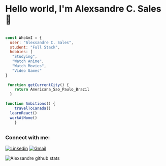 # Hello world, I'm Alexsandre C. Sales 👋

```javascript
 
const WhoAmI = {
  user: "Alexsandre C. Sales",
  student: "Full Stack",
  hobbies: [
   "Studying",
   "Watch Anime",
   "Watch Movies",
   "Video Games"
}
	
 function getCurrentCity() {
	return Americana_Sao_Paulo_Brazil
  }
	
function Ambitions() {
	travelToCanada()
  learnReact()
  workAtHome()
	} 
 ```

<!-- # -->
<!-- <h3 align="left">Languages and Tools: <img src="https://media.giphy.com/media/WUlplcMpOCEmTGBtBW/giphy.gif" width="30"></h3>
<p align="left"> 
<a href="https://developer.mozilla.org/en-US/docs/Web/JavaScript" target="_blank"> <img src="https://raw.githubusercontent.com/devicons/devicon/master/icons/javascript/javascript-original.svg" alt="javascript" width="40" height="40"/> </a>	
<a href="https://www.w3schools.com/css/" target="_blank"> <img src="https://raw.githubusercontent.com/devicons/devicon/master/icons/css3/css3-original-wordmark.svg" alt="css3" width="40" height="40"/> </a>
<a href="https://www.w3.org/html/" target="_blank"> <img src="https://raw.githubusercontent.com/devicons/devicon/master/icons/html5/html5-original-wordmark.svg" alt="html5" width="40" height="40"/> </a> 
<a href="https://www.php.net" target="_blank"> <img src="https://raw.githubusercontent.com/devicons/devicon/master/icons/php/php-original.svg" alt="php" width="40" height="40"/> </a> 
<a href="https://reactjs.org/" target="_blank"> <img src="https://raw.githubusercontent.com/devicons/devicon/master/icons/react/react-original-wordmark.svg" alt="react" width="40" height="40"/> </a>
<a href="https://getbootstrap.com" target="_blank"> <img src="https://raw.githubusercontent.com/devicons/devicon/master/icons/bootstrap/bootstrap-plain-wordmark.svg" alt="bootstrap" width="40" height="40"/> </a> 
<a href="https://sass-lang.com" target="_blank"> <img src="https://raw.githubusercontent.com/devicons/devicon/master/icons/sass/sass-original.svg" alt="sass" width="40" height="40"/> </a> 
<a href="https://www.typescriptlang.org/" target="_blank"> <img src="https://raw.githubusercontent.com/devicons/devicon/master/icons/typescript/typescript-original.svg" alt="typescript" width="40" height="40"/> </a>
<a href="https://www.figma.com/" target="_blank"> <img src="https://www.vectorlogo.zone/logos/figma/figma-icon.svg" alt="figma" width="40" height="40"/> </a>
<a href="https://git-scm.com/" target="_blank"> <img src="https://www.vectorlogo.zone/logos/git-scm/git-scm-icon.svg" alt="git" width="40" height="40"/> </a> 
<a href="https://www.mysql.com/" target="_blank"> <img src="https://raw.githubusercontent.com/devicons/devicon/master/icons/mysql/mysql-original-wordmark.svg" alt="mysql" width="40" height="40"/> </a> 
</p> -->

##

<!-- ## Connect with me: -->
<h3 align="left">Connect with me:</h3>

[![Linkedin](https://img.shields.io/badge/-LinkedIn-%230077B5?style=for-the-badge&logo=linkedin&logoColor=white)](https://www.linkedin.com/in/alexsandre-sales/)
[![Gmail](https://img.shields.io/badge/Gmail-D14836?style=for-the-badge&logo=gmail&logoColor=white)](mailto:devmanucoutinho@gmail.com)

![Alexsandre github stats](https://github-readme-stats.vercel.app/api?username=alexsandre-sales&show_icons=true&theme=dark&include_all_commits=true&count_private=true)



